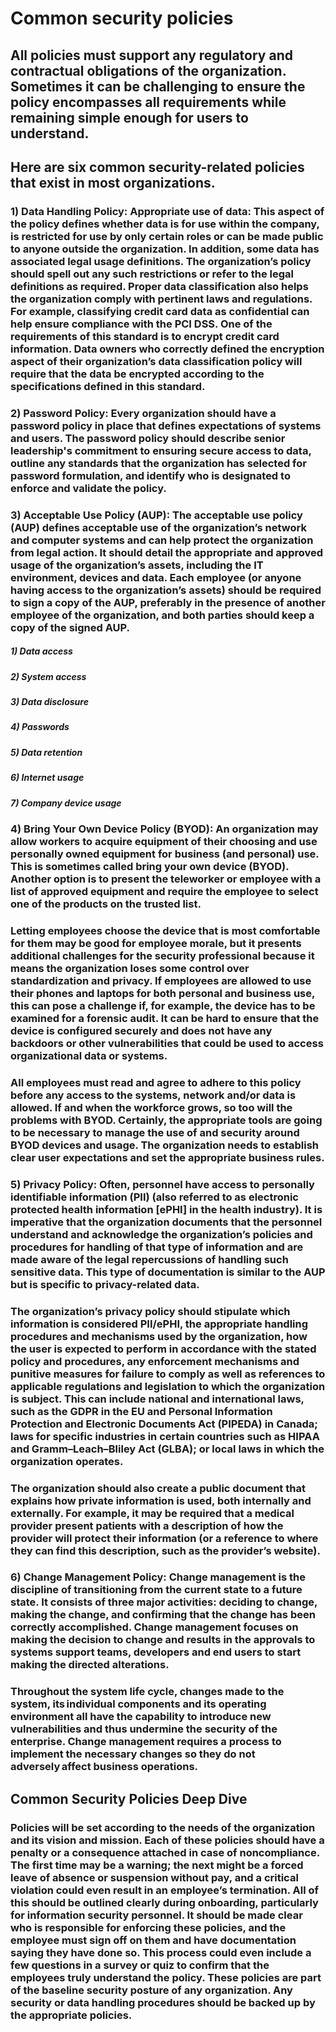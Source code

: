 # Common security policies

## All policies must support any regulatory and contractual obligations of the organization.  Sometimes it can be challenging to ensure the policy encompasses all requirements while remaining simple enough for users to understand. 

## Here are six common security-related policies that exist in most organizations.

### 1) Data Handling Policy: Appropriate use of data: This aspect of the policy defines whether data is for use within the company, is restricted for use by only certain roles or can be made public to anyone outside the organization. In addition, some data has associated legal usage definitions. The organization’s policy should spell out any such restrictions or refer to the legal definitions as required. Proper data classification also helps the organization comply with pertinent laws and regulations. For example, classifying credit card data as confidential can help ensure compliance with the PCI DSS. One of the requirements of this standard is to encrypt credit card information. Data owners who correctly defined the encryption aspect of their organization’s data classification policy will require that the data be encrypted according to the specifications defined in this standard. 

### 2) Password Policy: Every organization should have a password policy in place that defines expectations of systems and users. The password policy should describe senior leadership's commitment to ensuring secure access to data, outline any standards that the organization has selected for password formulation, and identify who is designated to enforce and validate the policy. 

### 3) Acceptable Use Policy (AUP): The acceptable use policy (AUP) defines acceptable use of the organization’s network and computer systems and can help protect the organization from legal action. It should detail the appropriate and approved usage of the organization’s assets, including the IT environment, devices and data. Each employee (or anyone having access to the organization’s assets) should be required to sign a copy of the AUP, preferably in the presence of another employee of the organization, and both parties should keep a copy of the signed AUP. 

##### 1) Data access

##### 2) System access

##### 3) Data disclosure

##### 4) Passwords

##### 5) Data retention

##### 6) Internet usage

##### 7) Company device usage

### 4) Bring Your Own Device Policy (BYOD): An organization may allow workers to acquire equipment of their choosing and use personally owned equipment for business (and personal) use. This is sometimes called bring your own device (BYOD). Another option is to present the teleworker or employee with a list of approved equipment and require the employee to select one of the products on the trusted list. 

### Letting employees choose the device that is most comfortable for them may be good for employee morale, but it presents additional challenges for the security professional because it means the organization loses some control over standardization and privacy. If employees are allowed to use their phones and laptops for both personal and business use, this can pose a challenge if, for example, the device has to be examined for a forensic audit. It can be hard to ensure that the device is configured securely and does not have any backdoors or other vulnerabilities that could be used to access organizational data or systems. 

### All employees must read and agree to adhere to this policy before any access to the systems, network and/or data is allowed. If and when the workforce grows, so too will the problems with BYOD. Certainly, the appropriate tools are going to be necessary to manage the use of and security around BYOD devices and usage. The organization needs to establish clear user expectations and set the appropriate business rules. 

### 5) Privacy Policy: Often, personnel have access to personally identifiable information (PII) (also referred to as electronic protected health information [ePHI] in the health industry). It is imperative that the organization documents that the personnel understand and acknowledge the organization’s policies and procedures for handling of that type of information and are made aware of the legal repercussions of handling such sensitive data. This type of documentation is similar to the AUP but is specific to privacy-related data. 

### The organization’s privacy policy should stipulate which information is considered PII/ePHI, the appropriate handling procedures and mechanisms used by the organization, how the user is expected to perform in accordance with the stated policy and procedures, any enforcement mechanisms and punitive measures for failure to comply as well as references to applicable regulations and legislation to which the organization is subject. This can include national and international laws, such as the GDPR in the EU and Personal Information Protection and Electronic Documents Act (PIPEDA) in Canada; laws for specific industries in certain countries such as HIPAA and Gramm–Leach–Bliley Act (GLBA); or local laws in which the organization operates. 

### The organization should also create a public document that explains how private information is used, both internally and externally. For example, it may be required that a medical provider present patients with a description of how the provider will protect their information (or a reference to where they can find this description, such as the provider’s website). 

### 6) Change Management Policy: Change management is the discipline of transitioning from the current state to a future state. It consists of three major activities: deciding to change, making the change, and confirming that the change has been correctly accomplished. Change management focuses on making the decision to change and results in the approvals to systems support teams, developers and end users to start making the directed alterations.  

### Throughout the system life cycle, changes made to the system, its individual components and its operating environment all have the capability to introduce new vulnerabilities and thus undermine the security of the enterprise. Change management requires a process to implement the necessary changes so they do not adversely affect business operations. 

## Common Security Policies Deep Dive

### Policies will be set according to the needs of the organization and its vision and mission. Each of these policies should have a penalty or a consequence attached in case of noncompliance. The first time may be a warning; the next might be a forced leave of absence or suspension without pay, and a critical violation could even result in an employee’s termination. All of this should be outlined clearly during onboarding, particularly for information security personnel. It should be made clear who is responsible for enforcing these policies, and the employee must sign off on them and have documentation saying they have done so. This process could even include a few questions in a survey or quiz to confirm that the employees truly understand the policy. These policies are part of the baseline security posture of any organization. Any security or data handling procedures should be backed up by the appropriate policies. 

